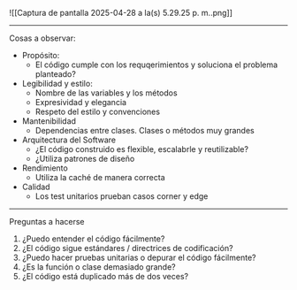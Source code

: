 ![[Captura de pantalla 2025-04-28 a la(s) 5.29.25 p. m..png]]
***
Cosas a observar:
- Propósito:
	- El código cumple con los requqerimientos y soluciona el problema planteado?
- Legibilidad y estilo:
	- Nombre de las variables y los métodos
	- Expresividad y elegancia
	- Respeto del estilo y convenciones
- Mantenibilidad
	- Dependencias entre clases. Clases o métodos muy grandes
- Arquitectura del Software 
	- ¿El código construido es flexible, escalabrle y reutilizable?
	- ¿Utiliza patrones de diseño
- Rendimiento
	- Utiliza la caché de manera correcta
- Calidad
	- Los test unitarios prueban casos corner y edge
***
Preguntas a hacerse
1. ¿Puedo entender el código fácilmente?
2. ¿El código sigue estándares / directrices de codificación?
3. ¿Puedo hacer pruebas unitarias o depurar el código fácilmente?
4. ¿Es la función o clase demasiado grande?
5. ¿El código está duplicado más de dos veces?